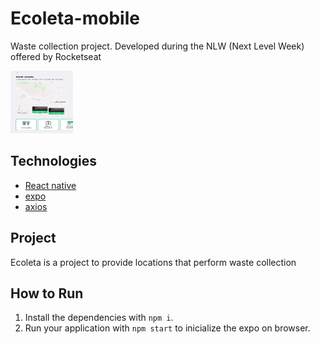 # Ecoleta-mobile
Waste collection project. Developed during the NLW (Next Level Week) offered by Rocketseat

<img src="./assets/screenshot.png" width="100" height="100">


## Technologies

- [React native](https://reactnative.dev/)
- [expo](https://expo.io/)
- [axios](https://github.com/axios/axios)

##  Project

Ecoleta is a project to provide locations that perform waste collection

## How to Run

1. Install the dependencies with `npm i`.
2. Run your application with `npm start` to inicialize the expo on browser.
